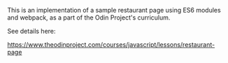 This is an implementation of a sample restaurant page using ES6 modules and webpack, as a part of the Odin Project's curriculum. 

See details here: 

https://www.theodinproject.com/courses/javascript/lessons/restaurant-page
